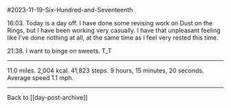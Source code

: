 #2023-11-19-Six-Hundred-and-Seventeenth

16:03.  Today is a day off.  I have done some revising work on Dust on the Rings, but I have been working very casually.  I have that unpleasant feeling like I've done nothing at all, at the same time as I feel very rested this time.

21:38.  I want to binge on sweets.  T_T

---
11.0 miles.  2,004 kcal.  41,823 steps.  9 hours, 15 minutes, 20 seconds.  Average speed 1.1 mph.

---
Back to [[day-post-archive]]